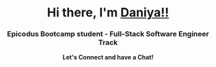 <h1 align="center">Hi there, I'm <a href="https://github.com/DaniyaYelemessova" target="_blank">Daniya!!</a> 
<h3 align="center">Epicodus Bootcamp student - Full-Stack Software Engineer Track </h3>

  <p align="center">
  <strong>Let's Connect and have a Chat!</strong>
</p>
 <a href="https://www.linkedin.com/in/daniya-collings/"><img height="50" src="317725_linkedin_social_icon.png
</a>



<!--

 
**DaniyaYelemessova/DaniyaYelemessova** is a ✨ _special_ ✨ repository because its `README.md` (this file) appears on your GitHub profile.

Here are some ideas to get you started:

- 🔭 I’m currently working on ...
- 🌱 I’m currently learning ...
- 👯 I’m looking to collaborate on ...
- 🤔 I’m looking for help with ...
- 💬 Ask me about ...
- 📫 How to reach me: ...
- 😄 Pronouns: ...
- ⚡ Fun fact: ...
-->
